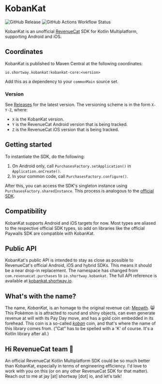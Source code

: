 # KobanKat
![GitHub Release](https://img.shields.io/github/v/release/JayShortway/kobankat) 
![GitHub Actions Workflow Status](https://img.shields.io/github/actions/workflow/status/JayShortway/kobankat/main.yml)

KobanKat is an unofficial [RevenueCat](https://www.revenuecat.com/) SDK for Kotlin Multiplatform, supporting Android and iOS. 

## Coordinates
KobanKat is published to Maven Central at the following coordinates:
```
io.shortway.kobankat:kobankat-core:<version>
```
Add this as a dependency to your `commonMain` source set. 

### Version
See [Releases](../../releases) for the latest version. The versioning scheme is in the form `X-Y-Z`, where:
* `X` is the KobanKat version.
* `Y` is the RevenueCat Android version that is being tracked.
* `Z` is the RevenueCat iOS version that is being tracked.

## Getting started
To instantiate the SDK, do the following:
1. On Android only, call `PurchasesFactory.setApplication()` in `Application.onCreate()`.
2. In your common code, call `PurchasesFactory.configure()`. 
  
After this, you can access the SDK's singleton instance using `PurchasesFactory.sharedInstance`. This process is analogous to the [official SDK](https://www.revenuecat.com/docs/getting-started/configuring-sdk).

## Compatibility 
KobanKat supports Android and iOS targets for now. Most types are aliased to the respective official SDK types, so add on libraries like the official Paywalls SDK are compatible with KobanKat. 

## Public API
KobanKat's public API is intended to stay as close as possible to RevenueCat's official Android, iOS and hybrid SDKs. This means it should be a near drop-in replacement. The namespace has changed from `com.revenuecat.purchases` to `io.shortway.kobankat`. The full API reference is available at [kobankat.shortway.io](https://kobankat.shortway.io/). 

## What's with the name?
The name, _KobanKat_, is an homage to the original revenue cat: [Meowth](https://bulbapedia.bulbagarden.net/wiki/Meowth_(Pok%C3%A9mon)). 😸 This Pokémon is is attracted to round and shiny objects, can even generate revenue at will with its Pay Day move, and has a gold coin embedded in its forehead. This coin is a so-called [_koban_](https://en.wikipedia.org/wiki/Koban_(coin)) coin, and that's where the name of this library comes from. ("Cat" has to be spelled with a 'K' of course. It's a Kotlin library after all.)

## Hi RevenueCat team 👋  
An official RevenueCat Kotlin Multiplatform SDK could be so much better than KobanKat, especially in terms of engineering efficiency. I'd love to work with you on this (or on any other RevenueCat SDK for that matter). Reach out to me at jay [at] shortway [dot] io, and let's talk! 

